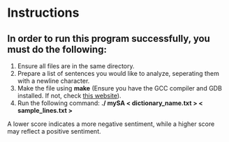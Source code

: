 <h1>Instructions</h1>
<h2>In order to run this program successfully, you must do the following:</h2>

<ol>
  <li>Ensure all files are in the same directory.</li>
  <li>Prepare a list of sentences you would like to analyze, seperating them with a newline character.</li>
  <li>Make the file using <b>make</b> (Ensure you have the GCC compiler and GDB installed. If not, check <a href="https://code.visualstudio.com/docs/cpp/cmake-linux">this website</a>).</li>
  <li>Run the following command: <b> ./ mySA &lt dictionary_name.txt &gt &lt sample_lines.txt &gt </b></li>
</ol>

<p>A lower score indicates a more negative sentiment, while a higher score may reflect a positive sentiment.</p>
